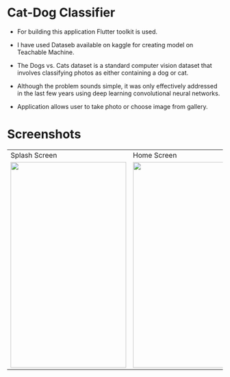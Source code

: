 # Cat-Dog Classifier

- For building this application Flutter toolkit is used.

- I have used Dataseb available on kaggle for creating model on Teachable Machine.

- The Dogs vs. Cats dataset is a standard computer vision dataset that involves classifying photos as either containing a dog or cat.

- Although the problem sounds simple, it was only effectively addressed in the last few years using deep learning convolutional neural networks.

- Application allows user to take photo or choose image from gallery.

# Screenshots

<table>
  <tr>
    <td>Splash Screen</td>
     <td>Home Screen</td>
     <td>Example - 1</td>
    <td>Example - 2</td>
  </tr>
  <tr>
    <td><img src="https://user-images.githubusercontent.com/110122808/215276279-9a3a376d-72d6-4ffe-bad4-3b24f7eb6a20.jpeg" width=270 height=480></td>
    <td><img src="https://user-images.githubusercontent.com/110122808/215276907-0a5ead7a-19a8-48f4-b921-fc3000c89529.jpeg" width=270 height=480></td>
    <td><img src="https://user-images.githubusercontent.com/110122808/215276293-f6682167-7643-4b37-bb6c-daea1284e9d3.jpeg" width=270 height=480></td>
    <td><img src="https://user-images.githubusercontent.com/110122808/215276297-eca8e527-b45f-4b81-a71f-80c3673c120c.jpeg" width=270 height=480></td>
  </tr>
 </table>

